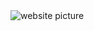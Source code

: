 <img alt="website picture" src="https://user-images.githubusercontent.com/92222852/188239896-3518ef63-a6ce-4d0a-aa65-97b8d93da081.png">
